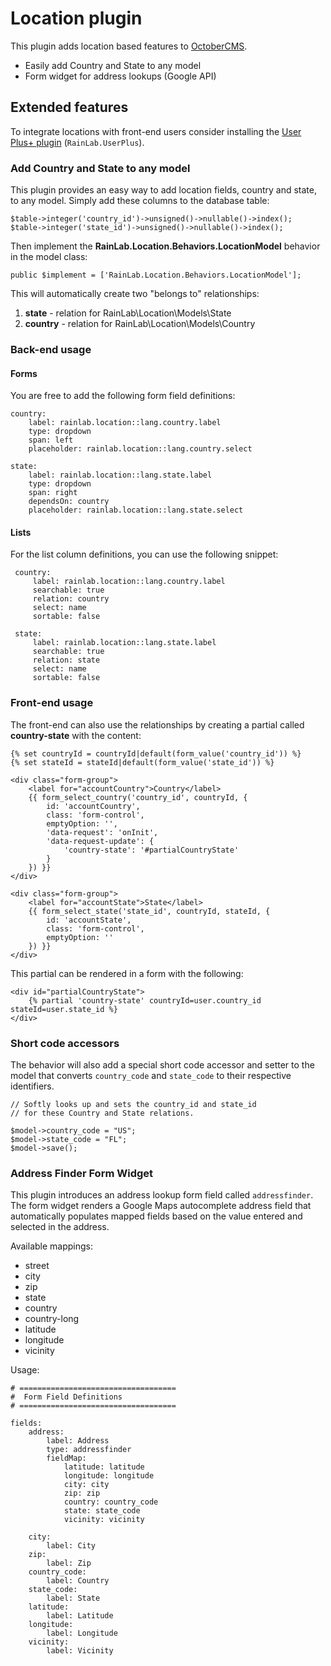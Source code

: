 # Location plugin

This plugin adds location based features to [OctoberCMS](http://octobercms.com).

* Easily add Country and State to any model
* Form widget for address lookups (Google API)

## Extended features

To integrate locations with front-end users consider installing the [User Plus+ plugin](http://octobercms.com/plugin/rainlab-userplus) (`RainLab.UserPlus`).

### Add Country and State to any model

This plugin provides an easy way to add location fields, country and state, to any model. Simply add these columns to the database table:

    $table->integer('country_id')->unsigned()->nullable()->index();
    $table->integer('state_id')->unsigned()->nullable()->index();

Then implement the **RainLab.Location.Behaviors.LocationModel** behavior in the model class:

    public $implement = ['RainLab.Location.Behaviors.LocationModel'];

This will automatically create two "belongs to" relationships:

1. **state** - relation for RainLab\Location\Models\State
1. **country** - relation for RainLab\Location\Models\Country

### Back-end usage

#### Forms

You are free to add the following form field definitions:

    country:
        label: rainlab.location::lang.country.label
        type: dropdown
        span: left
        placeholder: rainlab.location::lang.country.select

    state:
        label: rainlab.location::lang.state.label
        type: dropdown
        span: right
        dependsOn: country
        placeholder: rainlab.location::lang.state.select

#### Lists

For the list column definitions, you can use the following snippet:

     country:
         label: rainlab.location::lang.country.label
         searchable: true
         relation: country
         select: name
         sortable: false

     state:
         label: rainlab.location::lang.state.label
         searchable: true
         relation: state
         select: name
         sortable: false

### Front-end usage

The front-end can also use the relationships by creating a partial called **country-state** with the content:

    {% set countryId = countryId|default(form_value('country_id')) %}
    {% set stateId = stateId|default(form_value('state_id')) %}

    <div class="form-group">
        <label for="accountCountry">Country</label>
        {{ form_select_country('country_id', countryId, {
            id: 'accountCountry',
            class: 'form-control',
            emptyOption: '',
            'data-request': 'onInit',
            'data-request-update': {
                'country-state': '#partialCountryState'
            }
        }) }}
    </div>

    <div class="form-group">
        <label for="accountState">State</label>
        {{ form_select_state('state_id', countryId, stateId, {
            id: 'accountState',
            class: 'form-control',
            emptyOption: ''
        }) }}
    </div>

This partial can be rendered in a form with the following:

    <div id="partialCountryState">
        {% partial 'country-state' countryId=user.country_id stateId=user.state_id %}
    </div>

### Short code accessors

The behavior will also add a special short code accessor and setter to the model that converts `country_code` and `state_code` to their respective identifiers.

    // Softly looks up and sets the country_id and state_id
    // for these Country and State relations.

    $model->country_code = "US";
    $model->state_code = "FL";
    $model->save();

### Address Finder Form Widget

This plugin introduces an address lookup form field called `addressfinder`. The form widget renders a Google Maps autocomplete address field that automatically populates mapped fields based on the value entered and selected in the address.

Available mappings:

- street
- city
- zip
- state
- country
- country-long
- latitude
- longitude
- vicinity

Usage:

    # ===================================
    #  Form Field Definitions
    # ===================================

    fields:
        address:
            label: Address
            type: addressfinder
            fieldMap:
                latitude: latitude
                longitude: longitude
                city: city
                zip: zip
                country: country_code
                state: state_code
                vicinity: vicinity

        city:
            label: City
        zip:
            label: Zip
        country_code:
            label: Country
        state_code:
            label: State
        latitude:
            label: Latitude
        longitude:
            label: Longitude
        vicinity:
            label: Vicinity
